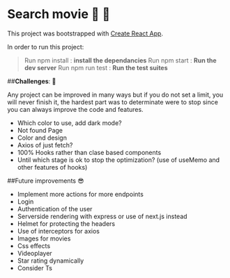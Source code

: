 # Search movie :movie_camera: :yellow_heart:

This project was bootstrapped with [Create React App](https://github.com/facebook/create-react-app).

In order to run this project:
> Run npm install : **install the dependancies**
Run npm start  : **Run the dev server**
Run npm run test : **Run the test suites**



##**Challenges**: :muscle:

Any project can be improved in many ways but if you do not set a limit, you will never finish it, the hardest part was to determinate were to stop since you can always improve the code and features. 

- Which color to use, add dark mode?
- Not found Page
- Color and design
- Axios of just fetch?
- 100% Hooks rather than clase based components
- Until which stage is ok to stop the optimization? (use of useMemo and other features of hooks)


##Future improvements :sunglasses:

- Implement more actions for more endpoints
- Login
- Authentication of the user
- Serverside rendering with express or use of next.js instead
- Helmet for protecting the headers
- Use of interceptors for axios
- Images for movies
- Css effects
- Videoplayer
- Star rating dynamically
- Consider Ts


